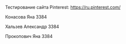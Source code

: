 Тестирование сайта Pinterest:
https://ru.pinterest.com/

Конасова Яна 3384

Хальзев Александр 3384

Прокопович Яна 3384
